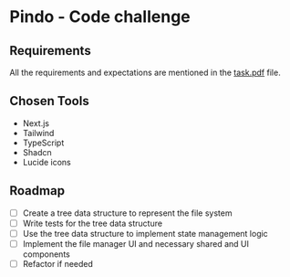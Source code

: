 # Pindo - Code challenge

## Requirements

All the requirements and expectations are mentioned in the [task.pdf](./task.pdf) file.

## Chosen Tools

- Next.js
- Tailwind
- TypeScript
- Shadcn
- Lucide icons

## Roadmap

- [ ] Create a tree data structure to represent the file system
- [ ] Write tests for the tree data structure
- [ ] Use the tree data structure to implement state management logic
- [ ] Implement the file manager UI and necessary shared and UI components
- [ ] Refactor if needed
